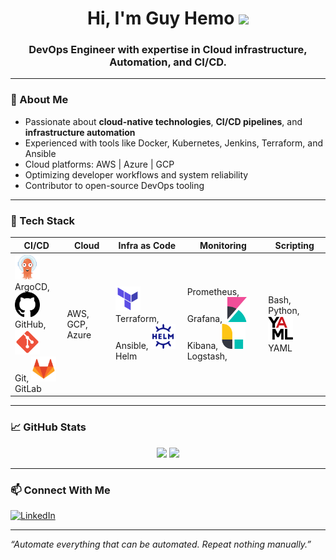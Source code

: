 <h1 align="center">Hi, I'm Guy Hemo <img src="https://media.giphy.com/media/hvRJCLFzcasrR4ia7z/giphy.gif" width="30"/></h1>
<h3 align="center">DevOps Engineer with expertise in Cloud infrastructure, Automation, and CI/CD.</h3>

---

### 🚀 About Me

- Passionate about **cloud-native technologies**, **CI/CD pipelines**, and **infrastructure automation**
- Experienced with tools like Docker, Kubernetes, Jenkins, Terraform, and Ansible
- Cloud platforms: AWS | Azure | GCP
- Optimizing developer workflows and system reliability
- Contributor to open-source DevOps tooling

---

### 🧰 Tech Stack

| CI/CD | Cloud | Infra as Code | Monitoring | Scripting |
|--------------|-------|----------------|------------|-----------|
| <img src="https://raw.githubusercontent.com/guy-hemo/guy-hemo/logos/images/logos/logos_argocd.svg" width="40" height="40" alt="ArgoCD" /><br>ArgoCD, <img src="https://raw.githubusercontent.com/guy-hemo/guy-hemo/logos/images/logos/logos_github.svg" width="40" height="40" alt="GitHub" /><br>GitHub, <img src="https://raw.githubusercontent.com/guy-hemo/guy-hemo/logos/images/logos/logos_git.svg" width="40" height="40" alt="Git" /><br>Git, <img src="https://raw.githubusercontent.com/guy-hemo/guy-hemo/logos/images/logos/logos_gitlab.svg" width="40" height="40" alt="GitLab" /><br>GitLab | AWS, GCP, Azure | <img src="https://raw.githubusercontent.com/guy-hemo/guy-hemo/logos/images/logos/logos_terraform.svg" width="40" height="40" alt="Terraform" /><br>Terraform, Ansible, <img src="https://raw.githubusercontent.com/guy-hemo/guy-hemo/logos/images/logos/logos_helm.svg" width="40" height="40" alt="Helm" /><br>Helm | Prometheus, Grafana, <img src="https://raw.githubusercontent.com/guy-hemo/guy-hemo/logos/images/logos/logos_kibana.svg" width="40" height="40" alt="Kibana" /><br>Kibana, <img src="https://raw.githubusercontent.com/guy-hemo/guy-hemo/logos/images/logos/logos_logstash.svg" width="40" height="40" alt="Logstash" /><br>Logstash, | Bash, Python, <img src="https://raw.githubusercontent.com/guy-hemo/guy-hemo/logos/images/logos/logos_yaml.svg" width="40" height="40" alt="YAML" /><br>YAML |

---

### 📈 GitHub Stats

<p align="center">
  <img src="https://github-readme-stats.vercel.app/api?username=guy-hemo&show_icons=true&theme=radical&count_private=true" />
  <img src="https://github-readme-stats.vercel.app/api/top-langs/?username=guy-hemo&layout=compact&theme=radical" />
</p>

---

### 📫 Connect With Me

[![LinkedIn](https://img.shields.io/badge/-LinkedIn-blue?style=flat-square&logo=linkedin&logoColor=white)](https://www.linkedin.com/in/guy-hemo-807a4b180)

---

*“Automate everything that can be automated. Repeat nothing manually.”*
